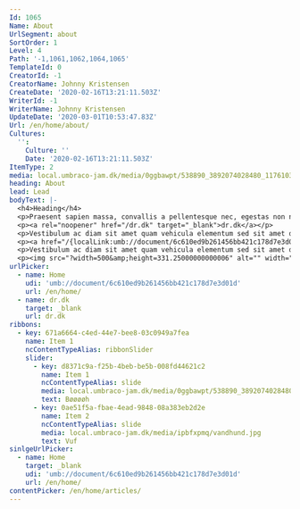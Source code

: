 ```yaml
---
Id: 1065
Name: About
UrlSegment: about
SortOrder: 1
Level: 4
Path: '-1,1061,1062,1064,1065'
TemplateId: 0
CreatorId: -1
CreatorName: Johnny Kristensen
CreateDate: '2020-02-16T13:21:11.503Z'
WriterId: -1
WriterName: Johnny Kristensen
UpdateDate: '2020-03-01T10:53:47.83Z'
Url: /en/home/about/
Cultures:
  '':
    Culture: ''
    Date: '2020-02-16T13:21:11.503Z'
ItemType: 2
media: local.umbraco-jam.dk/media/0ggbawpt/538890_3892074028480_1176103828_n.jpg
heading: About
lead: Lead
bodyText: |-
  <h4>Heading</h4>
  <p>Praesent sapien massa, convallis a pellentesque nec, egestas non nisi. Sed porttitor lectus nibh. Curabitur arcu erat, accumsan id imperdiet et, porttitor at sem. Quisque velit nisi, pretium ut lacinia in, elementum id enim.</p>
  <p><a rel="noopener" href="/dr.dk" target="_blank">dr.dk</a></p>
  <p>Vestibulum ac diam sit amet quam vehicula elementum sed sit amet dui. Vestibulum ante ipsum primis in faucibus orci luctus et ultrices posuere cubilia Curae; Donec velit neque, auctor sit amet aliquam vel, ullamcorper sit amet ligula. Nulla porttitor accumsan tincidunt. Curabitur non nulla sit amet nisl tempus convallis quis ac lectus.</p>
  <p><a href="/{localLink:umb://document/6c610ed9b261456bb421c178d7e3d01d}" title="Home">Home</a></p>
  <p>Vestibulum ac diam sit amet quam vehicula elementum sed sit amet dui. Vestibulum ante ipsum primis in faucibus orci luctus et ultrices posuere cubilia Curae; Donec velit neque, auctor sit amet aliquam vel, ullamcorper sit amet ligula. Nulla porttitor accumsan tincidunt. Curabitur non nulla sit amet nisl tempus convallis quis ac lectus.</p>
  <p><img src="?width=500&amp;height=331.25000000000006" alt="" width="500" height="331.25000000000006" data-udi="umb://media/bd4bc345f890415c816f2d67305625ac" /></p>
urlPicker:
  - name: Home
    udi: 'umb://document/6c610ed9b261456bb421c178d7e3d01d'
    url: /en/home/
  - name: dr.dk
    target: _blank
    url: dr.dk
ribbons:
  - key: 671a6664-c4ed-44e7-bee8-03c0949a7fea
    name: Item 1
    ncContentTypeAlias: ribbonSlider
    slider:
      - key: d8371c9a-f25b-4beb-be5b-008fd44621c2
        name: Item 1
        ncContentTypeAlias: slide
        media: local.umbraco-jam.dk/media/0ggbawpt/538890_3892074028480_1176103828_n.jpg
        text: Bøøøøh
      - key: 0ae51f5a-fbae-4ead-9848-08a383eb2d2e
        name: Item 2
        ncContentTypeAlias: slide
        media: local.umbraco-jam.dk/media/ipbfxpmq/vandhund.jpg
        text: Vuf
sinlgeUrlPicker:
  - name: Home
    target: _blank
    udi: 'umb://document/6c610ed9b261456bb421c178d7e3d01d'
    url: /en/home/
contentPicker: /en/home/articles/
---
```


